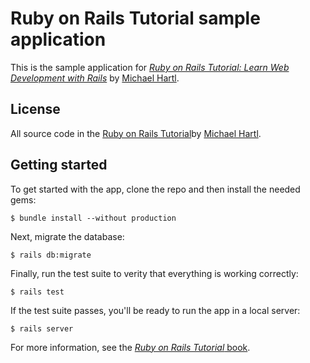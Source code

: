 # Ruby on Rails Tutorial sample application

This is the sample application for
[*Ruby on Rails Tutorial:
Learn Web Development with Rails*](http://railstutorial.org/)
by [Michael Hartl](http://www.michaelhartl.com/).

## License

All source code in the [Ruby on Rails Tutorial](http://www.railstutorial.org)by [Michael Hartl](http://www.michaelhartl.com).

## Getting started

To get started with the app, clone the repo and then install the needed gems:

```
$ bundle install --without production
```

Next, migrate the database:

```
$ rails db:migrate
```

Finally, run the test suite to verity that everything is working correctly:

```
$ rails test
```

If the test suite passes, you'll be ready to run the app in a local server:

```
$ rails server
```

For more information, see the
[*Ruby on Rails Tutorial* book](http://www.railstutorial.org/book).
